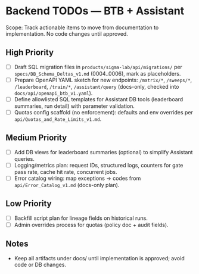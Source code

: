 # Backend TODOs — BTB + Assistant

Scope: Track actionable items to move from documentation to implementation. No code changes until approved.

## High Priority
- [ ] Draft SQL migration files in `products/sigma-lab/api/migrations/` per `specs/DB_Schema_Deltas_v1.md` (0004..0006), mark as placeholders.
- [ ] Prepare OpenAPI YAML sketch for new endpoints: `/matrix/*`, `/sweeps/*`, `/leaderboard`, `/train/*`, `/assistant/query` (docs-only, checked into `docs/api/openapi_btb_v1.yaml`).
- [ ] Define allowlisted SQL templates for Assistant DB tools (leaderboard summaries, run detail) with parameter validation.
- [ ] Quotas config scaffold (no enforcement): defaults and env overrides per `api/Quotas_and_Rate_Limits_v1.md`.

## Medium Priority
- [ ] Add DB views for leaderboard summaries (optional) to simplify Assistant queries.
- [ ] Logging/metrics plan: request IDs, structured logs, counters for gate pass rate, cache hit rate, concurrent jobs.
- [ ] Error catalog wiring: map exceptions → codes from `api/Error_Catalog_v1.md` (docs-only plan).

## Low Priority
- [ ] Backfill script plan for lineage fields on historical runs.
- [ ] Admin overrides process for quotas (policy doc + audit fields).

## Notes
- Keep all artifacts under docs/ until implementation is approved; avoid code or DB changes.
